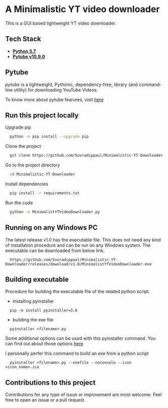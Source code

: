 
# A Minimalistic YT video downloader

This is a GUI based lightweight YT video downloader.
 


## Tech Stack

- [**Python 3.7**](https://www.python.org/downloads/release/python-378/)
- [**Pytube v10.9.0**](https://pytube.io/en/latest/)

## Pytube

*pytube* is a lightweight, Pythonic, dependency-free, library (and command-line utility) for downloading YouTube Videos.

To know more about pytube fearures, visit [here](https://pytube.io/en/latest/#features)




  
## Run this project locally

Upgrade pip 

```bash
  python -m pip install --upgrade pip
```

Clone the project

```bash
  git clone https://github.com/Suvradippaul/Minimalistic-YT-Downloader.git
```

Go to the project directory

```bash
  cd Minimalistic-YT-Downloader
```

Install dependencies

```bash
  pip install -r requirements.txt
```

Run the code

```bash
  python -m MinimalistYTVideoDownloader.py
```

  
## Running on any Windows PC

The latest release v1.0 has the executable file.
This does not need any kind of installation procedure 
and can be run on any Windows system.
The executable can be downloaded from below link.

```
  https://github.com/Suvradippaul/Minimalistic-YT-Downloader/releases/download/v1.0/MinimalistYTVideoDownloader.exe
```
    



## Building executable

Procedure for building the executable file of the related python
script.

- Installing pyinstaller

```
  pip -m install pyinstaller=3.6
```

- building the exe file

```
  pyinstaller <filename>.py
```
Some additional options can be used with this
pyinstaller command.
You can find out about those options [here](https://www.pyinstaller.org/) 

I personally perfer this command to build an exe from a python script

```
  pyinstaller <filename>.py --onefile --noconsole --icon <icon_name>.ico
```
## Contributions to this project

Contributions for any type of issue or
improvement are most welcome.
Feel free to open an issue or a pull request.

